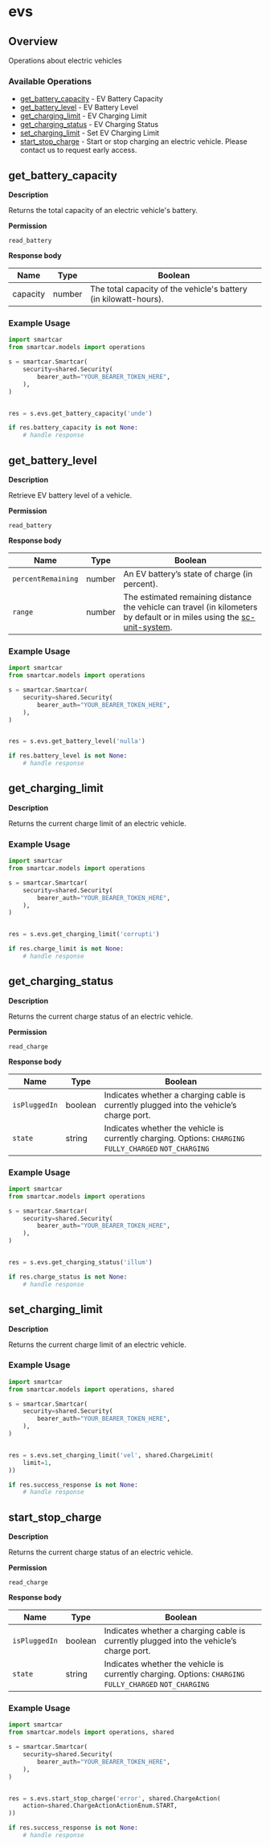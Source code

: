 # evs

## Overview

Operations about electric vehicles

### Available Operations

* [get_battery_capacity](#get_battery_capacity) - EV Battery Capacity
* [get_battery_level](#get_battery_level) - EV Battery Level
* [get_charging_limit](#get_charging_limit) - EV Charging Limit
* [get_charging_status](#get_charging_status) - EV Charging Status
* [set_charging_limit](#set_charging_limit) - Set EV Charging Limit
* [start_stop_charge](#start_stop_charge) - Start or stop charging an electric vehicle. Please contact us to request early access.

## get_battery_capacity

__Description__

Returns the total capacity of an electric vehicle's battery.

__Permission__

`read_battery`

__Response body__

|  Name 	|Type   	|Boolean   	|
|---	|---	|---	|
|  capacity|   number|  The total capacity of the vehicle's battery (in kilowatt-hours). 	|

### Example Usage

```python
import smartcar
from smartcar.models import operations

s = smartcar.Smartcar(
    security=shared.Security(
        bearer_auth="YOUR_BEARER_TOKEN_HERE",
    ),
)


res = s.evs.get_battery_capacity('unde')

if res.battery_capacity is not None:
    # handle response
```

## get_battery_level

__Description__

Retrieve EV battery level of a vehicle.

__Permission__

`read_battery`

__Response body__

|  Name 	|Type   	|Boolean   	|
|---	|---	|---	|
|  `percentRemaining`|   number|  An EV battery’s state of charge (in percent). 	|
|   `range`|   number	|   The estimated remaining distance the vehicle can travel (in kilometers by default or in miles using the [sc-unit-system](https://smartcar.com/docs/api?version=v2.0&language=cURL#request-headers).	|

### Example Usage

```python
import smartcar
from smartcar.models import operations

s = smartcar.Smartcar(
    security=shared.Security(
        bearer_auth="YOUR_BEARER_TOKEN_HERE",
    ),
)


res = s.evs.get_battery_level('nulla')

if res.battery_level is not None:
    # handle response
```

## get_charging_limit

__Description__

Returns the current charge limit of an electric vehicle.

### Example Usage

```python
import smartcar
from smartcar.models import operations

s = smartcar.Smartcar(
    security=shared.Security(
        bearer_auth="YOUR_BEARER_TOKEN_HERE",
    ),
)


res = s.evs.get_charging_limit('corrupti')

if res.charge_limit is not None:
    # handle response
```

## get_charging_status

__Description__

Returns the current charge status of an electric vehicle.

__Permission__

`read_charge`

__Response body__

|  Name 	|Type   	|Boolean   	|
|---	|---	|---	|
|  `isPluggedIn` 	|   boolean	|  Indicates whether a charging cable is currently plugged into the vehicle’s charge port. 	|
|   `state`	|   string	|   Indicates whether the vehicle is currently charging. Options: `CHARGING` `FULLY_CHARGED` `NOT_CHARGING`	|

### Example Usage

```python
import smartcar
from smartcar.models import operations

s = smartcar.Smartcar(
    security=shared.Security(
        bearer_auth="YOUR_BEARER_TOKEN_HERE",
    ),
)


res = s.evs.get_charging_status('illum')

if res.charge_status is not None:
    # handle response
```

## set_charging_limit

__Description__

Returns the current charge limit of an electric vehicle.

### Example Usage

```python
import smartcar
from smartcar.models import operations, shared

s = smartcar.Smartcar(
    security=shared.Security(
        bearer_auth="YOUR_BEARER_TOKEN_HERE",
    ),
)


res = s.evs.set_charging_limit('vel', shared.ChargeLimit(
    limit=1,
))

if res.success_response is not None:
    # handle response
```

## start_stop_charge

__Description__

Returns the current charge status of an electric vehicle.

__Permission__

`read_charge`

__Response body__

|  Name 	|Type   	|Boolean   	|
|---	|---	|---	|
|  `isPluggedIn` 	|   boolean	|  Indicates whether a charging cable is currently plugged into the vehicle’s charge port. 	|
|   `state`	|   string	|   Indicates whether the vehicle is currently charging. Options: `CHARGING` `FULLY_CHARGED` `NOT_CHARGING`	|

### Example Usage

```python
import smartcar
from smartcar.models import operations, shared

s = smartcar.Smartcar(
    security=shared.Security(
        bearer_auth="YOUR_BEARER_TOKEN_HERE",
    ),
)


res = s.evs.start_stop_charge('error', shared.ChargeAction(
    action=shared.ChargeActionActionEnum.START,
))

if res.success_response is not None:
    # handle response
```
